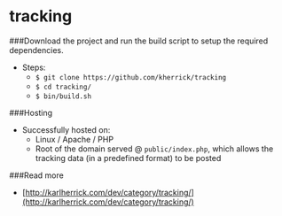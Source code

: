 tracking
========

###Download the project and run the build script to setup the required dependencies.
* Steps:
  * `$ git clone https://github.com/kherrick/tracking`
  * `$ cd tracking/`
  * `$ bin/build.sh`

###Hosting
* Successfully hosted on:
  * Linux / Apache / PHP
  * Root of the domain served @ `public/index.php`, which allows the tracking data (in a predefined format) to be posted

###Read more
* [http://karlherrick.com/dev/category/tracking/](http://karlherrick.com/dev/category/tracking/)
